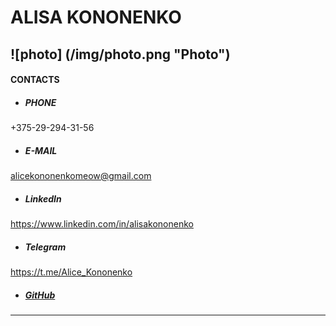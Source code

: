 # ALISA KONONENKO
![photo] (/img/photo.png "Photo")
---------------------------------------------------
#### CONTACTS
* ##### PHONE
+375-29-294-31-56
* ##### E-MAIL
alicekononenkomeow@gmail.com
* ##### LinkedIn
https://www.linkedin.com/in/alisakononenko
* ##### Telegram
https://t.me/Alice_Kononenko
* ##### [GitHub](https://github.com/AliceKononenko)
---------------------------------------------------
